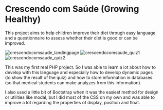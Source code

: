 # Crescendo com Saúde (Growing Healthy)

This project aims to help children improve their diet through easy language and a questionnaire to assess whether their diet is good or can be improved.

![crescendocomsaude_landingpage](https://user-images.githubusercontent.com/67560667/100820842-e419c980-342d-11eb-82b3-f1db07e3311b.png?w=512)
![crescendocomsaude_quiz1](https://user-images.githubusercontent.com/67560667/100820847-e54af680-342d-11eb-8384-d0b3ab530750.png?w=512)
![crescendocomsaude_quiz2](https://user-images.githubusercontent.com/67560667/100820848-e54af680-342d-11eb-86fa-e45c013bae91.png?w=512)



This was my first real PHP project.
So I was able to learn a lot about how to develop with this language and especially how to develop dynamic pages (to show the result of the quiz) and how to store information in databases (so that medical students can make analyzes from this information).


I also used a little bit of Bootstrap when it was the easiest method for design or utilities like modal, but I did most of the CSS on my own and was able to improve a lot regarding the properties of display, position and float.
